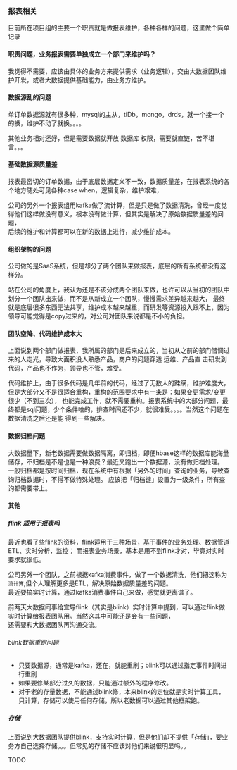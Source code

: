 ### 报表相关

目前所在项目组的主要一个职责就是做报表维护，各种各样的问题，这里做个简单记录

#### 职责问题，业务报表需要单独成立一个部门来维护吗？
我觉得不需要，应该由具体的业务方来提供需求（业务逻辑），交由大数据团队维护开发，或者大数据提供基础能力，由业务方维护。

#### 数据源乱的问题
单订单数据源就有很多种，mysql的主从，tiDb，mongo，drds，就一个接一个的换，维护不动了就换。。。。

其他业务相对还好，但是需要数据就开放 数据库 权限，需要就直链，苦不堪言。。。

#### 基础数据源质量差
报表最密切的订单数据，由于底层数据定义不一致，数据质量差，在报表系统的各个地方随处可见各种case when，逻辑复杂，维护艰难，

公司的另外一个报表组用kafka做了流计算，但是只是做了数据清洗，曾经一度觉得他们这样做没有意义，根本没有做计算，但其实是解决了原始数据质量差的问题，  
后续的维护和计算都可以在新的数据上进行，减少维护成本。

#### 组织架构的问题
公司做的是SaaS系统，但是却分了两个团队来做报表，底层的所有系统都没有这样分。

站在公司的角度上，我认为还是不该分成两个团队来做，也许可以从当初的团队中划分一个团队出来做，而不是从新成立一个团队，慢慢需求差异越来越大，
最终就是底层很多东西无法共享，维护成本越来越重，而研发等资源投入跟不上，因为领导可能觉得是copy过来的，对公司对团队来说都是不小的负担。

#### 团队空降、代码维护成本大
上面说到两个部门做报表，我所属的部门是后来成立的，当初从之前的部门借调过来的人走光，导致大面积没人熟悉产品，商户的问题穿透 运维、产品直
击研发到代码，产品也不作为，领导也不管，难受。

代码维护上，由于很多代码是几年前的代码，经过了无数人的蹂躏，维护难度大，但是大部分又不是很适合重构，重构的范围要求中有一条是：如果变更需求/变更很少（不到三次），
也能完成工作，就不需要重构。报表系统中的大部分问题，最终都是sql问题，少个条件啥的，排查时间还不少，就很难受。。。。当然这个问题在数据清洗之后还是能
得到一些解决。

#### 数据归档问题
大数据量下，新老数据需要做数据隔离，即归档，即便hbase这样的数据库能海量储存，不归档是不是也是一种浪费？最近又跑出一个数据源，没有做归档处理。
一般归档都是按时间归档，现在系统中有根据「另外的时间」查询的业务，导致查询归档数据时，不得不做特殊处理。
应该把「归档键」设置为一级条件，所有查询都需要带上。

#### 其他

##### flink 适用于报表吗
最近也看了些flink的资料，flink适用于三种场景，基于事件的业务处理、数据管道ETL、实时分析，监控；
而报表业务场景，基本是用不到flink才对，毕竟对实时要求就很低。

公司另外一个团队，之前根据kafka消费事件，做了一个数据清洗，他们把这称为``流计算``,但个人理解更多是ETL，解决原始数据质量差的问题。  
最近要搞实时计算，通过kafka消费事件自己来做，感觉就更离谱了。

前两天大数据同事给宣导flink（其实是blink）实时计算中提到，可以通过flink做实时计算给报表团队用。当然这其中可能还是会有一些问题，  
还需要和大数据团队再沟通交流。

###### blink数据重跑问题
- 只要数据源，通常是kafka，还在，就能重刷；blink可以通过指定事件时间进行重刷
- 如果要修某部分过久的数据，只能通过额外的程序修改。
- 对于老的存量数据，不能通过blink修，本来blink的定位就是实时计算工具，只计算，存储可以使用任何存储，所以老数据可以通过其他框架跑。

##### 存储
上面说到大数据团队提供blink，支持实时计算，但是他们却不提供「存储」，要业务方自己选择存储。。。但常见的存储不应该对他们来说很明显吗。。

TODO


